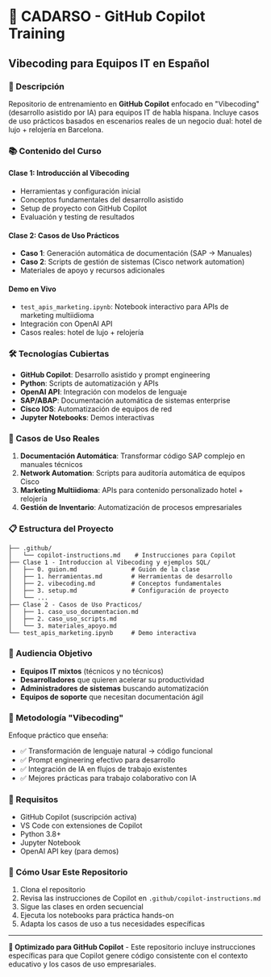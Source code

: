 # 🤖 CADARSO - GitHub Copilot Training
## Vibecoding para Equipos IT en Español

### 🎯 Descripción
Repositorio de entrenamiento en **GitHub Copilot** enfocado en "Vibecoding" (desarrollo asistido por IA) para equipos IT de habla hispana. Incluye casos de uso prácticos basados en escenarios reales de un negocio dual: hotel de lujo + relojería en Barcelona.

### 📚 Contenido del Curso

#### **Clase 1: Introducción al Vibecoding**
- Herramientas y configuración inicial
- Conceptos fundamentales del desarrollo asistido
- Setup de proyecto con GitHub Copilot
- Evaluación y testing de resultados

#### **Clase 2: Casos de Uso Prácticos**
- **Caso 1**: Generación automática de documentación (SAP → Manuales)
- **Caso 2**: Scripts de gestión de sistemas (Cisco network automation)
- Materiales de apoyo y recursos adicionales

#### **Demo en Vivo**
- `test_apis_marketing.ipynb`: Notebook interactivo para APIs de marketing multiidioma
- Integración con OpenAI API
- Casos reales: hotel de lujo + relojería

### 🛠️ Tecnologías Cubiertas
- **GitHub Copilot**: Desarrollo asistido y prompt engineering
- **Python**: Scripts de automatización y APIs
- **OpenAI API**: Integración con modelos de lenguaje
- **SAP/ABAP**: Documentación automática de sistemas enterprise
- **Cisco IOS**: Automatización de equipos de red
- **Jupyter Notebooks**: Demos interactivas

### 🚀 Casos de Uso Reales
1. **Documentación Automática**: Transformar código SAP complejo en manuales técnicos
2. **Network Automation**: Scripts para auditoría automática de equipos Cisco
3. **Marketing Multiidioma**: APIs para contenido personalizado hotel + relojería
4. **Gestión de Inventario**: Automatización de procesos empresariales

### 📋 Estructura del Proyecto
```
├── .github/
│   └── copilot-instructions.md    # Instrucciones para Copilot
├── Clase 1 - Introduccion al Vibecoding y ejemplos SQL/
│   ├── 0. guion.md               # Guión de la clase
│   ├── 1. herramientas.md        # Herramientas de desarrollo
│   ├── 2. vibecoding.md          # Conceptos fundamentales
│   ├── 3. setup.md               # Configuración de proyecto
│   └── ...
├── Clase 2 - Casos de Uso Practicos/
│   ├── 1. caso_uso_documentacion.md
│   ├── 2. caso_uso_scripts.md
│   └── 3. materiales_apoyo.md
└── test_apis_marketing.ipynb     # Demo interactiva
```

### 🎯 Audiencia Objetivo
- **Equipos IT mixtos** (técnicos y no técnicos)
- **Desarrolladores** que quieren acelerar su productividad
- **Administradores de sistemas** buscando automatización
- **Equipos de soporte** que necesitan documentación ágil

### 🌟 Metodología "Vibecoding"
Enfoque práctico que enseña:
- ✅ Transformación de lenguaje natural → código funcional
- ✅ Prompt engineering efectivo para desarrollo
- ✅ Integración de IA en flujos de trabajo existentes
- ✅ Mejores prácticas para trabajo colaborativo con IA

### 🔧 Requisitos
- GitHub Copilot (suscripción activa)
- VS Code con extensiones de Copilot
- Python 3.8+
- Jupyter Notebook
- OpenAI API key (para demos)

### 📖 Cómo Usar Este Repositorio
1. Clona el repositorio
2. Revisa las instrucciones de Copilot en `.github/copilot-instructions.md`
3. Sigue las clases en orden secuencial
4. Ejecuta los notebooks para práctica hands-on
5. Adapta los casos de uso a tus necesidades específicas

---

**🤖 Optimizado para GitHub Copilot** - Este repositorio incluye instrucciones específicas para que Copilot genere código consistente con el contexto educativo y los casos de uso empresariales.
